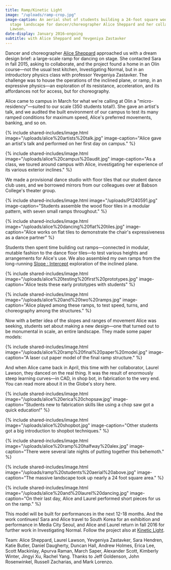 ```yaml
---
title: Ramp/Kinetic Light
image: "/uploads/ramp-crop.jpg"
image-caption: An aerial shot of students building a 24-foot square wooden ramp, a
  stage landscape for dancer/choreographer Alice Sheppard and her collaborator, Laurel
  Lawson.
date-display: January 2016–ongoing
subtitle: with Alice Sheppard and Yevgeniya Zastavker
---
```


Dancer and choreographer [Alice Sheppard](http://alicesheppard.com/) approached us with a dream design brief: a large-scale ramp for dancing on stage. She contacted Sara in fall 2015, asking to collaborate, and the project found a home in an Olin course—not the usual test kitchen, Investigating Normal, but in an introductory physics class with professor Yevgeniya Zastavker. The challenge was to house the operations of the inclined plane, or ramp, in an expressive physics—an exploration of its resistance, acceleration, and its affordances not for access, but for choreography.

Alice came to campus in March for what we're calling at Olin a "micro-residency"—suited to our scale (350 students total!). She gave an artist's talk, and we audited the built environment of our campus to test its many ramped conditions for maximum speed, Alice's preferred movements, banking, and so on.

{% include shared-includes/image.html
  image="/uploads/alice%20artists%20talk.jpg"
  image-caption="Alice gave an artist's talk and performed on her first day on campus." %}

{% include shared-includes/image.html
  image="/uploads/alice%20campus%20audit.jpg"
  image-caption="As a class, we toured around campus with Alice, investigating her experience of its various exterior inclines." %}

We made a provisional dance studio with floor tiles that our student dance club uses, and we borrowed mirrors from our colleagues over at Babson College's theater group.

{% include shared-includes/image.html
  image="/uploads/P1240591.jpg"
  image-caption="Students assemble the wood floor tiles in a modular pattern, with seven small ramps throughout." %}

{% include shared-includes/image.html
  image="/uploads/alice%20dancing%20flat%20tiles.jpg"
  image-caption="Alice works on flat tiles to demonstrate the chair's expressiveness as a dance partner" %}

Students then spent time building out ramps—connected in modular, mutable fashion to the dance floor tiles—to test various heights and arrangements for Alice's use. We also assembled my own ramps from the long-running [Slope : Intercept](http://slopeintercept.org/) exploration of the inclined plane.

{% include shared-includes/image.html
  image="/uploads/alice%20testing%20first%20prototypes.jpg"
  image-caption="Alice tests these early prototypes with students" %}

{% include shared-includes/image.html
  image="/uploads/alice%20and%20two%20ramps.jpg"
  image-caption="Alice played among these ramps, to test speed, turns, and choreography among the structures." %}

Now with a better idea of the slopes and ranges of movement Alice was seeking, students set about making a new design—one that turned out to be monumental in scale, an entire landscape. They made some paper models:

{% include shared-includes/image.html
  image="/uploads/alice%20ramp%20final%20paper%20model.jpg"
  image-caption="A laser cut paper model of the final ramp structure." %}

And when Alice came back in April, this time with her collaborator, Laurel Lawson, they danced on the real thing. It was the result of enormously steep learning curves—in CAD, in shop bot, in fabrication to the very end. You can read more about it in the Globe's story here.

{% include shared-includes/image.html
  image="/uploads/alice%20erica%20chopsaw.jpg"
  image-caption="Students new to fabrication skills like using a chop saw got a quick education!" %}

{% include shared-includes/image.html
  image="/uploads/alice%20shopbot.jpg"
  image-caption="Other students got a big introduction to shopbot techniques." %}

{% include shared-includes/image.html
  image="/uploads/alice%20ramp%20halfway%20alex.jpg"
  image-caption="There were several late nights of putting together this behemoth." %}

{% include shared-includes/image.html
  image="/uploads/ramp%20students%20aerial%20above.jpg"
  image-caption="The massive landscape took up nearly a 24 foot square area." %}

{% include shared-includes/image.html
  image="/uploads/alice%20and%20laurel%20dancing.jpg"
  image-caption="On their last day, Alice and Laurel performed short pieces for us on the ramp." %}

This model will be built for performances in the next 12-18 months. And the work continues! Sara and Alice travel to South Korea for an exhibition and performance in Media City Seoul, and Alice and Laurel return in fall 2016 for further work in Investigating Normal. Follow the project also at [Kinetic Light](http://kineticlight.org/).

Team: Alice Sheppard, Laurel Lawson, Yevgeniya Zastavker, Sara Hendren, Katie Butler, Daniel Daugherty, Duncan Hall, Andrew Holmes, Erica Lee, Scott Mackinlay, Apurva Raman, March Saper, Alexander Scott, Kimberly Winter, Jingyi Xu, Rachel Yang. Thanks to Jeff Goldenson, John Rosenwinkel, Russell Zacharias, and Mark Lorenzo.

